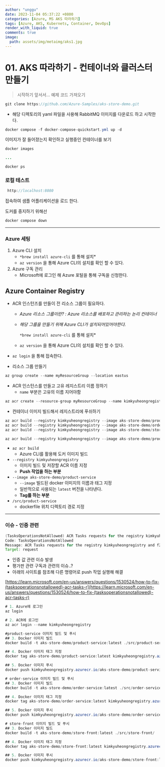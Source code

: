 ```yaml
---
author: "unggu"
date: 2023-11-04 05:37:22 +0800
categories: [Azure, MS AKS 따라하기]
tags: [Azure, AKS, Kubernets, Container, DevOps]
render_with_liquid: true
comments: true
image:
  path: assets/img/metaimg/aks1.jpg
---
```


# 01. AKS 따라하기 - 컨테이너와 클러스터 만들기

> 시작하기 앞서서… 예제 코드 가져오기
> 

```java
git clone https://github.com/Azure-Samples/aks-store-demo.git
```

- 해당 디렉토리의 yaml 파일을 사용해 RabbitMQ 이미지를 다운로드 하고 시작한다.

```java
docker compose -f docker-compose-quickstart.yml up -d
```

이미지가 잘 들어졌는지 확인하고 실행중인 컨테이너를 보기 

```java
docker images

...

docker ps
```

### 로컬 테스트

```java
 http://localhost:8080
```

접속하여 샘플 어플리케이션을 로드 한다. 

도커를 중지하기 위해선

```java
docker compose down 
```

---

### Azure 세팅

1. Azure CLI 설치 
    - `*brew install azure-cli` 를 통해 설치*
    - `az version` 을 통해 Azure CLI의 설치를 확인 할 수 있다.
2. Azure 구독 관리
    - Microsoft에 로그인 해 Azure 포털을 통해 구독을 신청한다.

## Azure Container Registry

- ACR 인스턴즈를 만들이 전 리소스 그룹이 필요하다.
    - *Azure 리소스 그룹이란? : Azure 리소스를 배포하고 관리하는 논리 컨테이너*
    - *해당 그룹을 만들기 위해 Azure CLI가 설치되어있어야한다.*
        
        `*brew install azure-cli` 를 통해 설치*
        
    - `az version` 을 통해 Azure CLI의 설치를 확인 할 수 있다.
- `az login` 을 통해 접속한다.

- 리소스 그룹 만들기

```java
az group create --name myResourceGroup --location eastus
```

- ACR 인스턴스를 만들고 고유 레지스트리 이름 정하기
    - `name` 부분은 고유의 이름 지어야함

```java
az acr create --resource-group myResourceGroup --name kimkyuheongregistry --sku Basic
```

- 컨테이너 이미지 빌드해서 레지스트리에 푸쉬하기

```java
az acr build --registry kimkyuheongregistry --image aks-store-demo/product-service:latest ./src/product-service/
az acr build --registry kimkyuheongregistry --image aks-store-demo/order-service:latest ./src/order-service/
az acr build --registry kimkyuheongregistry --image aks-store-demo/store-front:latest ./src/store-front/
```

```java
az acr build --registry kimkyuheongregistry --image aks-store-demo/product-service:latest ./src/product-service/
```

- `az acr build`
    - Azure CLI를 활용해 도커 이미지 빌드
- `--registry kimkyuheongregistry`
    - 이미지 빌드 및 저장할 ACR 이름 지정
    - **Push 작업을 하는 부분**
- `--image aks-store-demo/product-service`
    - `--image` 빌드된 docker 이미지의 이름과 태그 지정
    - 일반적으로 사용되는 `latest` 버전을 나타낸다.
    - **Tag를 하는 부분**
- `/src/product-service`
    - dockerfile 위치 디렉토리 경로 지정

---

### 이슈 - 인증 관련

```java
(TasksOperationsNotAllowed) ACR Tasks requests for the registry kimkyuheongregistry and f216bf69-53a0-4119-a948-4c37d5818ac5 are not permitted. Please file an Azure support request at http://aka.ms/azuresupport for assistance.
Code: TasksOperationsNotAllowed
Message: ACR Tasks requests for the registry kimkyuheongregistry and f216bf69-53a0-4119-a948-4c37d5818ac5 are not permitted. Please file an Azure support request at http://aka.ms/azuresupport for assistance.
Target: request
```

- 인증 값 관련 이슈 발생
- 평가판 관련 구독과 관련의 이슈..?
- 아래의 사이트를 참조해 다른 명령어로 push 작업 실행해 해결

[https://learn.microsoft.com/en-us/answers/questions/1530524/how-to-fix-(tasksoperationsnotallowed)-acr-tasks-r](https://learn.microsoft.com/en-us/answers/questions/1530524/how-to-fix-(tasksoperationsnotallowed)-acr-tasks-r)

```java
# 1. Azure에 로그인
az login

# 2. ACR에 로그인
az acr login --name kimkyuheongregistry

#product-service 이미지 빌드 및 푸시
## 3. Docker 이미지 빌드
docker build -t aks-store-demo/product-service:latest ./src/product-service/

## 4. Docker 이미지 태그 지정
docker tag aks-store-demo/product-service:latest kimkyuheongregistry.azurecr.io/aks-store-demo/product-service:latest

## 5. Docker 이미지 푸시
docker push kimkyuheongregistry.azurecr.io/aks-store-demo/product-service:latest

# order-service 이미지 빌드 및 푸시
## 3. Docker 이미지 빌드
docker build -t aks-store-demo/order-service:latest ./src/order-service/

## 4. Docker 이미지 태그 지정
docker tag aks-store-demo/order-service:latest kimkyuheongregistry.azurecr.io/aks-store-demo/order-service:latest

## 5. Docker 이미지 푸시
docker push kimkyuheongregistry.azurecr.io/aks-store-demo/order-service:latest

# store-front 이미지 빌드 및 푸시
## 3. Docker 이미지 빌드
docker build -t aks-store-demo/store-front:latest ./src/store-front/

## 4. Docker 이미지 태그 지정
docker tag aks-store-demo/store-front:latest kimkyuheongregistry.azurecr.io/aks-store-demo/store-front:latest

## 5. Docker 이미지 푸시
docker push kimkyuheongregistry.azurecr.io/aks-store-demo/store-front:latest
```